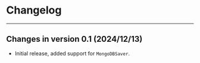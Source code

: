 # Changelog

---

## Changes in version 0.1 (2024/12/13)

- Initial release, added support for `MongoDBSaver`.
